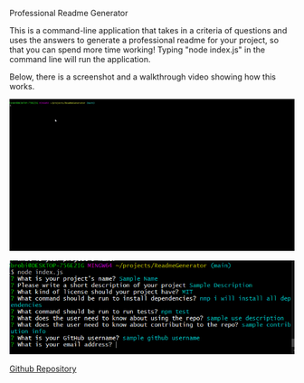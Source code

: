 Professional Readme Generator

This is a command-line application that takes in a criteria of questions and uses the answers to generate a professional readme for your project, so that you can spend more time working! Typing "node index.js" in the command line will run the application.






Below, there is a screenshot and a walkthrough video showing how this works.

![Walkthrough](img/ReadmeWalkthrough.gif)


![Screenshot of Questions](img/Screenshot1.PNG)


[Github Repository](https://github.com/brob92993/ReadmeGenerator.git)

